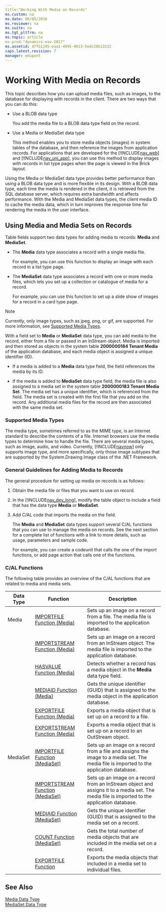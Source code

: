 ```yaml
---
title:"Working With Media on Records"
ms.custom: na
ms.date: 06/05/2016
ms.reviewer: na
ms.suite: na
ms.tgt_pltfrm: na
ms.topic: article
ms-prod:"dynamics-nav-2017"
ms.assetid: 47fb1195-eaa1-4995-9013-5edc28b13132
caps.latest.revision: 7
manager: edupont
---
```

# Working With Media on Records
This topic describes how you can upload media files, such as images, to the database for displaying with records in the client. There are two ways that you can do this:  
  
-   Use a BLOB data type  
  
     You add the media file to a BLOB data type field on the record.  
  
-   Use a Media or MediaSet data type  
  
     This method enables you to store media objects \(images\) in system tables of the database, and then reference the images from application records. For applications that are developed for the [!INCLUDE[nav_web](includes/nav_web_md.md)] and [!INCLUDE[nav_uni_app](includes/nav_uni_app_md.md)], you can use this method to display images with records in list type pages when the page is viewed in the Brick layout.  
  
 Using the Media or MediaSet data type provides better performance than using a BLOB data type and is more flexible in its design. With a BLOB data type, each time the media is rendered in the client, it is retrieved from the SQL database server, which requires extra bandwidth and affects performance. With the Media and MediaSet data types, the client media ID to cache the media data, which in turn improves the response time for rendering the media in the user interface.  
  
## Using Media and Media Sets on Records  
 Table fields support two data types for adding media to records: **Media** and **MediaSet**.  
  
-   The **Media** data type associates a record with a single media file.  
  
     For example, you can use this function to display an image with each record in a list type page.  
  
-   The **MediaSet** data type associates a record with one or more media files, which lets you set up a collection or catalogue of media for a record.  
  
     For example, you can use this function to set up a slide show of images for a record in a card type page.  
  
> [!NOTE]  
>  Currently, only image types, such as jpeg, png, or gif, are supported. For more information, see [Supported Media Types](Working-With-Media-on-Records.md#SupportedMediaTypes).  
  
 With a field set to **Media** or **MediaSet** data type, you can add media to the record, either from a file or passed in an InStream object. Media is imported and then stored as objects in the system table **2000000184 Tenant Media** of the application database, and each media object is assigned a unique identifier \(ID\).  
  
-   If a media is added to a **Media** data type field, the field references the media by its ID.  
  
-   If the media is added to **MediaSet** data type field, the media file is also assigned to a media set in the system table **2000000183 Tenant Media Set**. The media set has a unique identifier, which is referenced from the field. The media set is created with the first file that you add on the record. Any additional media files for the record are then associated with the same media set.  
  
###  <a name="SupportedMediaTypes"></a> Supported Media Types  
 The media type, sometimes referred to as the MIME type, is an Internet standard to describe the contents of a file. Internet browsers use the media types to determine how to handle the file. There are several media types, such as image, audio, and video. Currently, [!INCLUDE[navnow](includes/navnow_md.md)] only supports image type, and more specifically, only those image subtypes that are supported by the System.Drawing.Image class of the .NET Framework.  
  
### General Guidelines for Adding Media to Records  
 The general procedure for setting up media on records is as follows:  
  
1.  Obtain the media file or files that you want to use on record.  
  
2.  In the [!INCLUDE[nav_dev_long](includes/nav_dev_long_md.md)], modify the table object to include a field that has the data type **Media** or **MediaSet**.  
  
3.  Add C\/AL code that imports the media on the field.  
  
     The **Media** and **MediaSet** data types support several C\/AL functions that you can use to manage the media on records. See the next section for a complete list of functions with a link to more details, such as usage, parameters and sample code.  
  
     For example, you can create a codeunit that calls the one of the import functions, or add page action that calls one of the functions.  
  
### C\/AL Functions  
 The following table provides an overview of the C\/AL functions that are related to media and media sets.  
  
|Data Type|Function|Description|  
|---------------|--------------|-----------------|  
|Media|[IMPORTFILE Function \(Media\)](IMPORTFILE-Function--Media-.md)|Sets up an image on a record from a file. The media file is imported to the application database.|  
||[IMPORTSTREAM Function \(Media\)](IMPORTSTREAM-Function--Media-.md)|Sets up an image on a record from an InStream object. The media file is imported to the application database.|  
||[HASVALUE Function \(Media\)](HASVALUE-Function--Media-.md)|Detects whether a record has a media object in the **Media** data type field.|  
||[MEDIAID Function \(Media\)](MEDIAID-Function--Media-.md)|Gets the unique identifier \(GUID\) that is assigned to the media object in the application database.|  
||[EXPORTFILE Function \(Media\)](EXPORTFILE-Function--Media-.md)|Exports a media object that is set up on a record to a file.|  
||[EXPORTSTREAM Function \(Media\)](EXPORTSTREAM-Function--Media-.md)|Exports a media object that is set up on a record to an OutStream object.|  
|MediaSet|[IMPORTFILE Function \(MediaSet\)](IMPORTFILE-Function--MediaSet-.md)|Sets up an image on a record from a file and assigns the image to a media set. The media file is imported to the application database.|  
||[IMPORTSTREAM Function \(MediaSet\)](IMPORTSTREAM-Function--MediaSet-.md)|Sets up an image on a record from an InStream object and assigns it to a media set. The media file is imported to the application database.|  
||[MEDIAID Function \(MediaSet\)](MEDIAID-Function--MediaSet-.md)|Gets the unique identifier \(GUID\) that is assigned to the media set on a record.|  
||[COUNT Function \(MediaSet\)](COUNT-Function--MediaSet-.md)|Gets the total number of media objects that are included in the media set on a record.|  
||[EXPORTFILE Function](EXPORTFILE-Function.md)|Exports the media objects that included in a media set to individual files.|  
  
## See Also  
 [Media Data Type](Media-Data-Type.md)   
 [MediaSet Data Type](MediaSet-Data-Type.md)